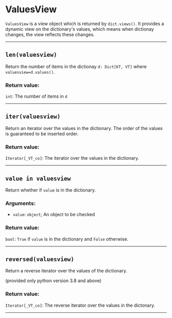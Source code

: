 # ValuesView

`ValuesView` is a view object which is returned by `dict.views()`. It provides a dynamic view on the dictionary's values, which means when dictionay changes, the view reflects these changes.

---

## `len(valuesview)`

Return the number of items in the dictionay `d: Dict[KT, VT]` where `valuesview=d.values()`.

### Return value:

`int`: The number of items in `d`

---

## `iter(valuesview)`

Return an iterator over the values in the dictionary.
The order of the values is guaranteed to be inserted order.

### Return value:

`Iterator[_VT_co]`: The iterator over the values in the dictionary.

---

## `value in valuesview`

Return whether if `value` is in the dictionary.

### Arguments:

- `value`: `object`; An object to be checked

### Return value:

`bool`: `True` if `value` is in the dictionary and `False` otherwise.

---

## `reversed(valuesview)`

Return a reverse iterator over the values of the dictionary.

(provided only python version 3.8 and above)

### Return value:

`Iterator[_VT_co]`: The reverse iterator over the values in the dictonary.

---
